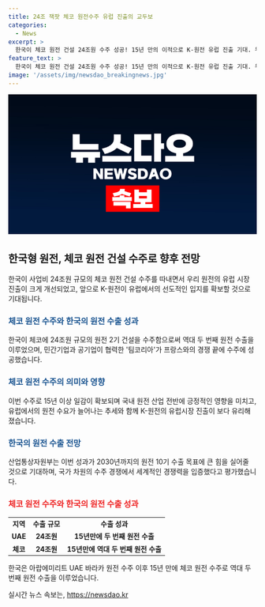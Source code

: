 ```yaml
---
title: 24조 잭팟 체코 원전수주 유럽 진출의 교두보
categories:
  - News
excerpt: >
  한국이 체코 원전 건설 24조원 수주 성공! 15년 만의 이적으로 K-원전 유럽 진출 기대. 우리나라는 체코 신규 원전 건설 2기 24조원 규모의 사업을 수주함. 이는 아랍에미리트 바라카 원전 이후 15년 만의 원전 수출로, 유럽 진출의 교두보 마련됐다는 평가. 팀코리아가 끝내 프랑스를 이기고 수주 성공. 이로 인해 국내 원전 산업은 15년 이상 일감 확보 전망. 또한, 유럽에서의 원전 수요 증가와 함께 K-원전의 유럽 진출이 유리해졌다는 전망도 제기됨. 산업통상자원부는 2030년까지 원전 10기 수출 목표 달성의 강력한 모멘텀이 될 것으로 평가했다.
feature_text: >
  한국이 체코 원전 건설 24조원 수주 성공! 15년 만의 이적으로 K-원전 유럽 진출 기대. 우리나라는 체코 신규 원전 건설 2기 24조원 규모의 사업을 수주함. 이는 아랍에미리트 바라카 원전 이후 15년 만의 원전 수출로, 유럽 진출의 교두보 마련됐다는 평가. 팀코리아가 끝내 프랑스를 이기고 수주 성공. 이로 인해 국내 원전 산업은 15년 이상 일감 확보 전망. 또한, 유럽에서의 원전 수요 증가와 함께 K-원전의 유럽 진출이 유리해졌다는 전망도 제기됨. 산업통상자원부는 2030년까지 원전 10기 수출 목표 달성의 강력한 모멘텀이 될 것으로 평가했다.
image: '/assets/img/newsdao_breakingnews.jpg'
---
```


<p><img src="/assets/img/newsdao_breakingnews.jpg" alt="ranknews 속보" /></p>

<h2 data-ke-size="size26">한국형 원전, 체코 원전 건설 수주로 향후 전망</h2>

<p data-ke-size="size16">한국이 사업비 24조원 규모의 체코 원전 건설 수주를 따내면서 우리 원전의 유럽 시장 진출이 크게 개선되었고, 앞으로 K-원전이 유럽에서의 선도적인 입지를 확보할 것으로 기대됩니다.</p>

<h3><b><span style="color: #1a5490;">체코 원전 수주와 한국의 원전 수출 성과</span></b></h3>

<p data-ke-size="size16">한국이 체코에 24조원 규모의 원전 2기 건설을 수주함으로써 역대 두 번째 원전 수출을 이루었으며, 민간기업과 공기업이 협력한 '팀코리아'가 프랑스와의 경쟁 끝에 수주에 성공했습니다.</p>

<h3><b><span style="color: #1a5490;">체코 원전 수주의 의미와 영향</span></b></h3>

<p data-ke-size="size16">이번 수주로 15년 이상 일감이 확보되며 국내 원전 산업 전반에 긍정적인 영향을 미치고, 유럽에서의 원전 수요가 늘어나는 추세와 함께 K-원전의 유럽시장 진출이 보다 유리해졌습니다.</p>

<h3><b><span style="color: #1a5490;">한국의 원전 수출 전망</span></b></h3>

<p data-ke-size="size16">산업통상자원부는 이번 성과가 2030년까지의 원전 10기 수출 목표에 큰 힘을 실어줄 것으로 기대하며, 국가 차원의 수주 경쟁에서 세계적인 경쟁력을 입증했다고 평가했습니다.</p>

<h3><b><span style="color: #ee2323;">체코 원전 수주와 한국의 원전 수출 성과</span></b></h3>

<table>
    <tbody>
        <tr>
            <td style="text-align: center; height: 17px;"><b>지역</b></td>
            <td style="text-align: center; height: 17px;"><b>수출 규모</b></td>
            <td style="text-align: center; height: 17px;"><b>수출 성과</b></td>
        </tr>
        <tr>
            <td style="text-align: center; height: 17px;"><b>UAE</b></td>
            <td style="text-align: center; height: 17px;"><b>24조원</b></td>
            <td style="text-align: center; height: 17px;"><b>15년만에 두 번째 원전 수출</b></td>
        </tr>
        <tr>
            <td style="text-align: center; height: 17px;"><b>체코</b></td>
            <td style="text-align: center; height: 17px;"><b>24조원</b></td>
            <td style="text-align: center; height: 17px;"><b>15년만에 역대 두 번째 원전 수출</b></td>
        </tr>
    </tbody>
</table>

<p data-ke-size="size16">한국은 아랍에미리트 UAE 바라카 원전 수주 이후 15년 만에 체코 원전 수주로 역대 두 번째 원전 수출을 이루었습니다.</p>
실시간 뉴스 속보는, <a href="https://newsdao.kr" rel="dofollow">https://newsdao.kr</a>


